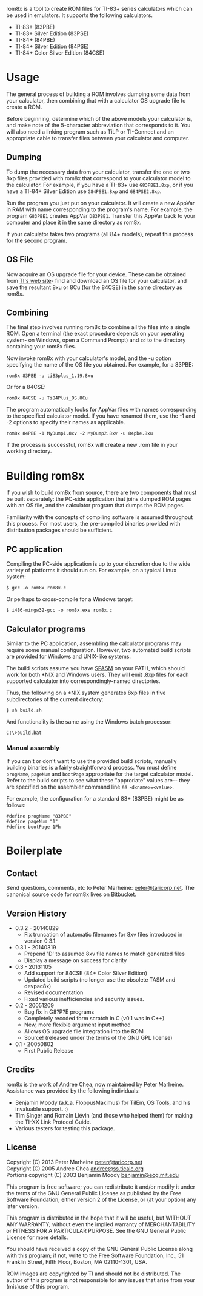rom8x is a tool to create ROM files for TI-83+ series calculators which can
be used in emulators. It supports the following calculators.

 * TI-83+ (83PBE)
 * TI-83+ Silver Edition (83PSE)
 * TI-84+ (84PBE)
 * TI-84+ Silver Edition (84PSE)
 * TI-84+ Color Silver Edition (84CSE)

# Usage

The general process of building a ROM involves dumping some data from your
calculator, then combining that with a calculator OS upgrade file to create
a ROM.

Before beginning, determine which of the above models your calculator is, and
make note of the 5-character abbreviation that corresponds to it.  You will
also need a linking program such as TiLP or TI-Connect and an appropriate cable
to transfer files between your calculator and computer.

## Dumping

To dump the necessary data from your calculator, transfer the one or two 8xp
files provided with rom8x that correspond to your calculator model to the
calculator.  For example, if you have a TI-83+ use `G83PBE1.8xp`, or if you
have a TI-84+ Silver Edition use `G84PSE1.8xp` and `G84PSE2.8xp`.

Run the program you just put on your calculator. It will create a new AppVar in
RAM with name corresponding to the program's name. For example, the program
`G83PBE1` creates AppVar `D83PBE1`. Transfer this AppVar back to your computer
and place it in the same directory as rom8x.

If your calculator takes two programs (all 84+ models), repeat this process for
the second program.

## OS File

Now acquire an OS upgrade file for your device. These can be obtained from
[TI's web site](http://education.ti.com/)- find and download an OS file for
your calculator, and save the resultant 8xu or 8Cu (for the 84CSE) in the same
directory as rom8x.

## Combining

The final step involves running rom8x to combine all the files into a single
ROM. Open a terminal (the exact procedure depends on your operating system- on
Windows, open a Command Prompt) and `cd` to the directory containing your rom8x
files.

Now invoke rom8x with your calculator's model, and the -u option specifying the
name of the OS file you obtained. For example, for a 83PBE:

    rom8x 83PBE -u ti83plus_1.19.8xu

Or for a 84CSE:

    rom8x 84CSE -u Ti84Plus_OS.8Cu

The program automatically looks for AppVar files with names corresponding to
the specified calculator model. If you have renamed them, use the -1 and -2
options to specify their names as applicable.

    rom8x 84PBE -1 MyDump1.8xv -2 MyDump2.8xv -u 84pbe.8xu

If the process is successful, rom8x will create a new .rom file in your working
directory.

# Building rom8x

If you wish to build rom8x from source, there are two components that must be
built separately: the PC-side application that joins dumped ROM pages with an
OS file, and the calculator program that dumps the ROM pages.

Familiarity with the concepts of compiling software is assumed throughout this
process. For most users, the pre-compiled binaries provided with distribution
packages should be sufficient.

## PC application

Compiling the PC-side application is up to your discretion due to the
wide variety of platforms it should run on. For example, on a typical
Linux system:

    $ gcc -o rom8x rom8x.c

Or perhaps to cross-compile for a Windows target:

    $ i486-mingw32-gcc -o rom8x.exe rom8x.c

## Calculator programs

Similar to the PC application, assembling the calculator programs may
require some manual configuration. However, two automated build scripts
are provided for Windows and UNIX-like systems.

The build scripts assume you have [SPASM](https://wabbit.codeplex.com/)
on your PATH, which should work for both \*NIX and Windows users. They
will emit .8xp files for each supported calculator into
correspondingly-named directories.

Thus, the following on a \*NIX system generates 8xp files in five
subdirectories of the current directory:

    $ sh build.sh

And functionality is the same using the Windows batch processor:

    C:\>build.bat

### Manual assembly

If you can't or don't want to use the provided build scripts, manually
building binaries is a fairly straightforward process. You must define
`progName`, `pageNum` and `bootPage` appropriate for the target
calculator model. Refer to the build scripts to see what these
"approriate" values are-- they are specified on the assembler command
line as `-d<name>=<value>`.

For example, the configuration for a standard 83+ (83PBE) might be as follows:

    #define progName "83PBE"
    #define pageNum "1"
    #define bootPage 1Fh

# Boilerplate

## Contact

Send questions, comments, etc to Peter Marheine: <peter@taricorp.net>.
The canonical source code for rom8x lives on
[Bitbucket](https://bitbucket.org/tari/rom8x/).

## Version History

 * 0.3.2 - 20140829
    + Fix truncation of automatic filenames for 8xv files introduced in
      version 0.3.1.
 * 0.3.1 - 20140319
    + Prepend 'D' to assumed 8xv file names to match generated files
    + Display a message on success for clarity
 * 0.3 - 20131105
    + Add support for 84CSE (84+ Color Silver Edition)
    + Updated build scripts (no longer use the obsolete TASM and devpac8x)
    + Revised documentation
    + Fixed various inefficiencies and security issues.
 * 0.2 - 20051209
    + Bug fix in G8?P?E programs
    + Completely recoded form scratch in C (v0.1 was in C++)
    + New, more flexible argument input method
    + Allows OS upgrade file integration into the ROM
    + Source! (released under the terms of the GNU GPL license)
 * 0.1 - 20050802
    + First Public Release

## Credits

rom8x is the work of Andree Chea, now maintained by Peter Marheine. Assistance
was provided by the following individuals:

 * Benjamin Moody (a.k.a. FloppusMaximus) for TilEm, OS Tools, and his
   invaluable support. :)
 * Tim Singer and Romain Liévin (and those who helped them) for making the
   TI-XX Link Protocol Guide.
 * Various testers for testing this package.

## License

Copyright (C) 2013 Peter Marheine <peter@taricorp.net>  
Copyright (C) 2005 Andree Chea <andree@ss.ticalc.org>  
Portions copyright (C) 2003 Benjamin Moody <benjamin@ecg.mit.edu>

This program is free software; you can redistribute it and/or modify it under
the terms of the GNU General Public License as published by the Free Software
Foundation; either version 2 of the License, or (at your option) any later
version.

This program is distributed in the hope that it will be useful, but WITHOUT ANY
WARRANTY; without even the implied warranty of MERCHANTABILITY or FITNESS FOR A
PARTICULAR PURPOSE.  See the GNU General Public License for more details.

You should have received a copy of the GNU General Public License along with
this program; if not, write to the Free Software Foundation, Inc., 51 Franklin
Street, Fifth Floor, Boston, MA  02110-1301, USA.

ROM images are copyrighted by TI and should not be distributed.  The author of
this program is not responsible for any issues that arise from your (mis)use of
this program.
